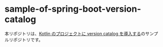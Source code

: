 # sample-of-spring-boot-version-catalog

本リポジトリは、[Kotlin のプロジェクトに version catalog を導入する](https://zenn.dev/msksgm/articles/20240505-kotlin-version-catalog)のサンプルリポジトリです。
